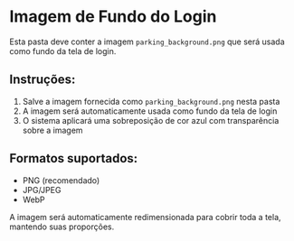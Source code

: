 # Imagem de Fundo do Login

Esta pasta deve conter a imagem `parking_background.png` que será usada como fundo da tela de login.

## Instruções:
1. Salve a imagem fornecida como `parking_background.png` nesta pasta
2. A imagem será automaticamente usada como fundo da tela de login
3. O sistema aplicará uma sobreposição de cor azul com transparência sobre a imagem

## Formatos suportados:
- PNG (recomendado)
- JPG/JPEG
- WebP

A imagem será automaticamente redimensionada para cobrir toda a tela, mantendo suas proporções.
